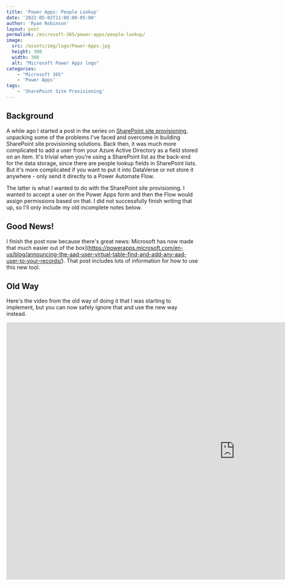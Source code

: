 ```yaml
---
title: 'Power Apps: People Lookup'
date: '2022-05-02T11:00:00-05:00'
author: 'Ryan Robinson'
layout: post
permalink: /microsoft-365/power-apps/people-lookup/
image: 
  src: /assets/img/logo/Power-Apps.jpg
  height: 300
  width: 300
  alt: "Microsoft Power Apps logo"
categories:
    - "Microsoft 365"
    - 'Power Apps'
tags:
    - 'SharePoint Site Provisioning'
---
```


## Background

A while ago I started a post in the series on [SharePoint site provisioning](/tags/sharepoint-site-provisioning/), unpacking some of the problems I’ve faced and overcome in building SharePoint site provisioning solutions. Back then, it was much more complicated to add a user from your Azure Active Directory as a field stored on an item. It's trivial when you're using a SharePoint list as the back-end for the data storage, since there are people lookup fields in SharePoint lists. But it's more complicated if you want to put it into DataVerse or not store it anywhere - only send it directly to a Power Automate Flow. 

The latter is what I wanted to do with the SharePoint site provisioning. I wanted to accept a user on the Power Apps form and then the Flow would assign permissions based on that. I did not successfully finish writing that up, so I'll only include my old incomplete notes below.

## Good News!

I finish the post now because there's great news: Microsoft has now made that much easier out of the box](https://powerapps.microsoft.com/en-us/blog/announcing-the-aad-user-virtual-table-find-and-add-any-aad-user-to-your-records/). That post includes lots of information for how to use this new tool.

## Old Way

Here's the video from the old way of doing it that I was starting to implement, but you can now safely ignore that and use the new way instead.

<iframe allow="accelerometer; autoplay; clipboard-write; encrypted-media; gyroscope; picture-in-picture" allowfullscreen="" frameborder="0" height="675" loading="lazy" src="https://www.youtube.com/embed/xs_hWRNCwuA?feature=oembed" title="How to build a people picker in PowerApps with Azure AD" width="1200"></iframe>